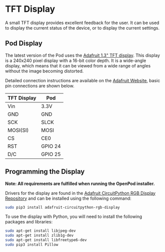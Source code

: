 # TFT Display

A small TFT display provides excellent feedback for the user. It can be used to display the current status of the device, or to display the current settings.

## Pod Display

The latest version of the Pod uses the [Adafruit 1.3" TFT display](https://www.adafruit.com/product/4313). This display is a 240x240 pixel display with a 16-bit color depth. It is a wide-angle display, which means that it can be viewed from a wide range of angles without the image becoming distorted.

Detailed connection instructions are available on the [Adafruit Website](https://learn.adafruit.com/adafruit-1-14-240x135-color-tft-breakout/python-wiring-and-setup), basic pin connections are shown below.

| TFT Display | Pod     |
|-------------|---------|
| Vin         | 3.3V    |
| GND         | GND     |
| SCK         | SLCK    |
| MOSI(SI)    | MOSI    |
| CS          | CE0     |
| RST         | GPIO 24 |
| D/C         | GPIO 25 |

## Programming the Display

**Note: All requirements are fulfilled when running the OpenPod installer.**

Drivers for the display are found in the [Adafruit CircuitPython RGB Display Repository](https://github.com/adafruit/Adafruit_CircuitPython_RGB_Display) and can be installed using the following command:

```bash
sudo pip3 install adafruit-circuitpython-rgb-display
```

To use the display with Python, you will need to install the following packages and libraries:

```bash
sudo apt-get install libjpeg-dev
sudo apt-get install zlib1g-dev
sudo apt-get install libfreetype6-dev
sudo pip3 install Pillow
```
